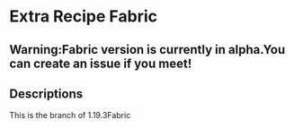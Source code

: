 # Extra Recipe Fabric

## Warning:Fabric version is currently in alpha.You can create an issue if you meet!

## Descriptions

This is the branch of 1.19.3Fabric
